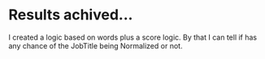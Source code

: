 # Results achived...

I created a logic based on words plus a score logic.
By that I can tell if has any chance of the JobTitle being Normalized or not.

